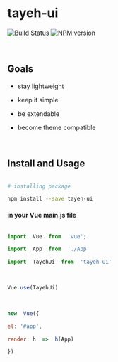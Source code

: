 # tayeh-ui
[![Build Status](https://ops.pchas.ir/job/tayeh-vue-ui/badge/icon)](https://ops.pchas.ir/job/tayeh-vue-ui/)
[![NPM version](https://img.shields.io/npm/v/tayeh-ui.svg?style=flat)](https://www.npmjs.org/package/tayeh-ui)




  

<!-- <p align="center">

<b>

<a href="https://github.com/waynecz/Holmes">Holmes: Server boilerplate you might need</a>

|

<a href="https://github.com/waynecz/vue-img-inputer">Place other links here</a>

</b>

</p> -->

  

<br>

  

## Goals

  

- stay lightweight

- keep it simple

- be extendable

- become theme compatible

  

<br>

  

## Install and Usage

  

```bash

# installing package

npm install --save tayeh-ui

```

  

#### in your Vue main.js file

  

```js

import  Vue  from  'vue';

import  App  from  './App'

import  TayehUi  from  'tayeh-ui'

  

Vue.use(TayehUi)

  

new  Vue({

el: '#app',

render: h  =>  h(App)

})

  
```

  

<br>